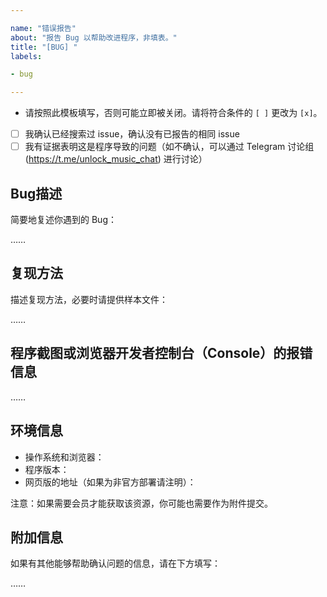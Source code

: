 ```yaml
---

name: "错误报告"
about: "报告 Bug 以帮助改进程序，非填表。"
title: "[BUG] "
labels:

- bug

---
```


* 请按照此模板填写，否则可能立即被关闭。请将符合条件的 `[ ]` 更改为 `[x]`。

- [ ] 我确认已经搜索过 issue，确认没有已报告的相同 issue
- [ ] 我有证据表明这是程序导致的问题（如不确认，可以通过 Telegram 讨论组 (https://t.me/unlock_music_chat) 进行讨论）

## Bug描述

简要地复述你遇到的 Bug：

……

## 复现方法

描述复现方法，必要时请提供样本文件：

……

## 程序截图或浏览器开发者控制台（Console）的报错信息

……

## 环境信息

 - 操作系统和浏览器：
 - 程序版本：
 - 网页版的地址（如果为非官方部署请注明）：

注意：如果需要会员才能获取该资源，你可能也需要作为附件提交。

## 附加信息

如果有其他能够帮助确认问题的信息，请在下方填写：

……
